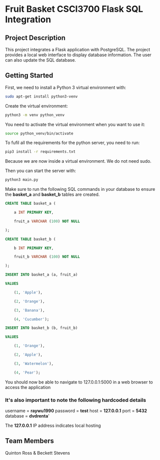 # Fruit Basket CSCI3700 Flask SQL Integration

## Project Description
This project integrates a Flask application with PostgreSQL. The project provides a local web interface to display database information. The user can also update the SQL database.

## Getting Started

First, we need to install a Python 3 virtual environment with:

```sh
sudo apt-get install python3-venv
```

Create the virtual environment:

```sh
python3 -m venv python_venv
```

You need to activate the virtual environment when you want to use it:

```sh
source python_venv/bin/activate
```

To fufil all the requirements for the python server, you need to run:

```sh
pip3 install -r requirements.txt
```

Because we are now inside a virtual environment. We do not need sudo.

Then you can start the server with:

```sh
python3 main.py
```

Make sure to run the following SQL commands in your database to ensure the **basket_a** and **basket_b** tables are created.

```sql
CREATE TABLE basket_a (

    a INT PRIMARY KEY,

    fruit_a VARCHAR (100) NOT NULL

);

CREATE TABLE basket_b (

    b INT PRIMARY KEY,

    fruit_b VARCHAR (100) NOT NULL

);
```
```sql
INSERT INTO basket_a (a, fruit_a)

VALUES

    (1, 'Apple'),

    (2, 'Orange'),

    (3, 'Banana'),

    (4, 'Cucumber');

INSERT INTO basket_b (b, fruit_b)

VALUES

    (1, 'Orange'),

    (2, 'Apple'),

    (3, 'Watermelon'),

    (4, 'Pear');
```

You should now be able to navigate to 127.0.0.1:5000 in a web browser to access the application

### It's also important to note the following hardcoded details

username = **raywu1990**
  password = **test**
  host = **127.0.0.1**
  port = **5432**
  database = **dvdrenta**'

The **127.0.0.1** IP address indicates local hosting

## Team Members

Quinton Ross & Beckett Stevens

